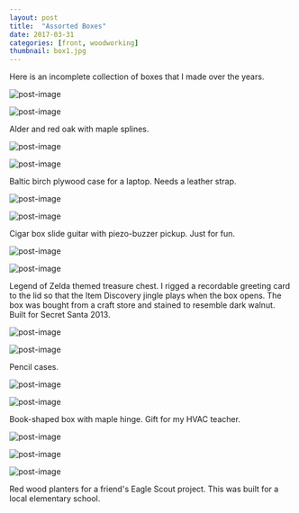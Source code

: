 ```yaml
---
layout: post
title:  "Assorted Boxes"
date: 2017-03-31
categories: [front, woodworking]
thumbnail: box1.jpg
---
```

Here is an incomplete collection of boxes that I made over the years.

![post-image]({{site.url}}/assets/box1.jpg)

![post-image]({{site.url}}/assets/box3.jpg)

Alder and red oak with maple splines.

![post-image]({{site.url}}/assets/box4.jpg)

![post-image]({{site.url}}/assets/box5.jpg)

Baltic birch plywood case for a laptop. Needs a leather strap.

![post-image]({{site.url}}/assets/cigar1.jpg)

![post-image]({{site.url}}/assets/cigar2.jpg)

Cigar box slide guitar with piezo-buzzer pickup. Just for fun.

![post-image]({{site.url}}/assets/loz1.jpg)

![post-image]({{site.url}}/assets/loz3.jpg)

Legend of Zelda themed treasure chest. I rigged a recordable greeting card to the lid so that the Item Discovery jingle plays when the
box opens. The box was bought from a craft store and stained to resemble dark walnut. Built for Secret Santa 2013.

![post-image]({{site.url}}/assets/box6.jpg)

![post-image]({{site.url}}/assets/box7.jpg)

Pencil cases.

![post-image]({{site.url}}/assets/box8.jpg)

![post-image]({{site.url}}/assets/box9.jpg)

Book-shaped box with maple hinge. Gift for my HVAC teacher.

![post-image]({{site.url}}/assets/planters1.jpg)

![post-image]({{site.url}}/assets/planters2.jpg)

![post-image]({{site.url}}/assets/planters3.jpg)

Red wood planters for a friend's Eagle Scout project. This was built for a local elementary school.
